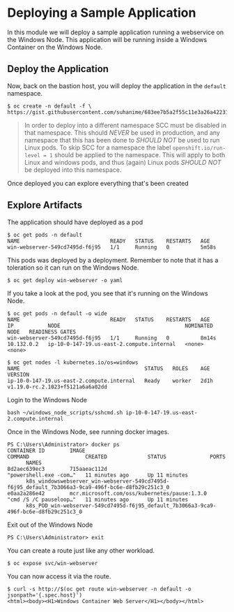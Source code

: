 # Deploying a Sample Application

In this module we will deploy a sample application running a webservice on the Windows Node. This application will be running inside a Windows Container on the Windows Node.

## Deploy the Application

Now, back on the bastion host, you will deploy the application in the `default` namespace.

```shell
$ oc create -n default -f \
https://gist.githubusercontent.com/suhanime/683ee7b5a2f55c11e3a26a4223170582/raw/d893db98944bf615fccfe73e6e4fb19549a362a5/WinWebServer.yaml
```

> In order to deploy into a different namespace SCC must be disabled in that namespace. This should *NEVER* be used in production, and any namespace that this has been done to *SHOULD NOT* be used to run Linux pods.
> To skip SCC for a namespace the label `openshift.io/run-level = 1` should be applied to the namespace. This will apply to both Linux and windows pods, and thus (again) Linux pods *SHOULD NOT* be deployed into this namespace.

Once deployed you can explore everything that's been created

## Explore Artifacts

The application should have deployed as a pod

```shell
$ oc get pods -n default
NAME                             READY   STATUS    RESTARTS   AGE
win-webserver-549cd7495d-f6j95   1/1     Running   0          5m58s
```

This pods was deployed by a deployment. Remember to note that it has a toleration so it can run on the Windows Node.

```shell
$ oc get deploy win-webserver -o yaml
```

If you take a look at the pod, you see that it's running on the Windows Node.

```shell
$ oc get pods -n default -o wide
NAME                             READY   STATUS    RESTARTS   AGE     IP           NODE                                        NOMINATED NODE   READINESS GATES
win-webserver-549cd7495d-f6j95   1/1     Running   0          8m14s   10.132.0.2   ip-10-0-147-19.us-east-2.compute.internal   <none>           <none>

$ oc get nodes -l kubernetes.io/os=windows
NAME                                        STATUS   ROLES    AGE    VERSION
ip-10-0-147-19.us-east-2.compute.internal   Ready    worker   2d1h   v1.19.0-rc.2.1023+f5121a6a6a02dd
```

Login to the Windows Node

```shell
bash ~/windows_node_scripts/sshcmd.sh ip-10-0-147-19.us-east-2.compute.internal
```

Once in the Windows Node, see running docker images.

```shell
PS C:\Users\Administrator> docker ps
CONTAINER ID        IMAGE                                          COMMAND                  CREATED             STATUS              PORTS
      NAMES
8d2aec639ec3        715aaeac112d                                   "powershell.exe -com…"   11 minutes ago      Up 11 minutes
      k8s_windowswebserver_win-webserver-549cd7495d-f6j95_default_7b3066a3-9ca9-496f-bc6e-d8fb29c251c3_0
e0aa2a286e42        mcr.microsoft.com/oss/kubernetes/pause:1.3.0   "cmd /S /C pauseloop…"   11 minutes ago      Up 11 minutes
      k8s_POD_win-webserver-549cd7495d-f6j95_default_7b3066a3-9ca9-496f-bc6e-d8fb29c251c3_0
```

Exit out of the Windows Node

```shell
PS C:\Users\Administrator> exit
```

You can create a route just like any other workload.

```shell
$ oc expose svc/win-webserver
```

You can now access it via the route.

```shell
$ curl -s http://$(oc get route win-webserver -n default -o jsonpath='{.spec.host}')
<html><body><H1>Windows Container Web Server</H1></body></html>
```
